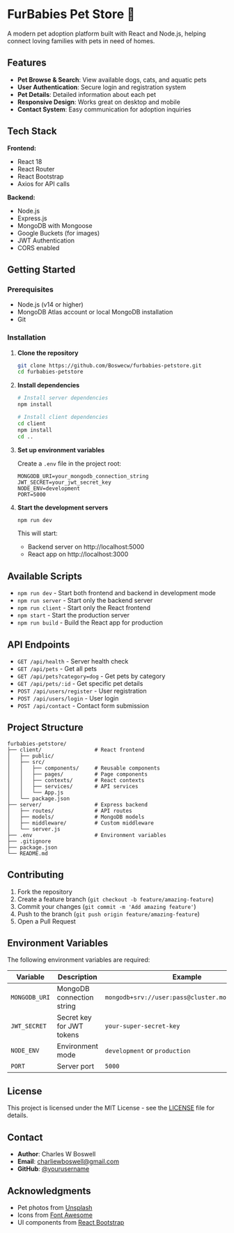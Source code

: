 # FurBabies Pet Store 🐾

A modern pet adoption platform built with React and Node.js, helping connect loving families with pets in need of homes.

## Features

- **Pet Browse & Search**: View available dogs, cats, and aquatic pets
- **User Authentication**: Secure login and registration system
- **Pet Details**: Detailed information about each pet
- **Responsive Design**: Works great on desktop and mobile
- **Contact System**: Easy communication for adoption inquiries

## Tech Stack

**Frontend:**

- React 18
- React Router
- React Bootstrap
- Axios for API calls

**Backend:**

- Node.js
- Express.js
- MongoDB with Mongoose
- Google Buckets (for images)
- JWT Authentication
- CORS enabled

## Getting Started

### Prerequisites

- Node.js (v14 or higher)
- MongoDB Atlas account or local MongoDB installation
- Git

### Installation

1. **Clone the repository**

   ```bash
   git clone https://github.com/Boswecw/furbabies-petstore.git
   cd furbabies-petstore
   ```

2. **Install dependencies**

   ```bash
   # Install server dependencies
   npm install

   # Install client dependencies
   cd client
   npm install
   cd ..
   ```

3. **Set up environment variables**

   Create a `.env` file in the project root:

   ```
   MONGODB_URI=your_mongodb_connection_string
   JWT_SECRET=your_jwt_secret_key
   NODE_ENV=development
   PORT=5000
   ```

4. **Start the development servers**

   ```bash
   npm run dev
   ```

   This will start:
   - Backend server on http://localhost:5000
   - React app on http://localhost:3000

## Available Scripts

- `npm run dev` - Start both frontend and backend in development mode
- `npm run server` - Start only the backend server
- `npm run client` - Start only the React frontend
- `npm start` - Start the production server
- `npm run build` - Build the React app for production

## API Endpoints

- `GET /api/health` - Server health check
- `GET /api/pets` - Get all pets
- `GET /api/pets?category=dog` - Get pets by category
- `GET /api/pets/:id` - Get specific pet details
- `POST /api/users/register` - User registration
- `POST /api/users/login` - User login
- `POST /api/contact` - Contact form submission

## Project Structure

```
furbabies-petstore/
├── client/                 # React frontend
│   ├── public/
│   ├── src/
│   │   ├── components/     # Reusable components
│   │   ├── pages/          # Page components
│   │   ├── contexts/       # React contexts
│   │   ├── services/       # API services
│   │   └── App.js
│   └── package.json
├── server/                 # Express backend
│   ├── routes/             # API routes
│   ├── models/             # MongoDB models
│   ├── middleware/         # Custom middleware
│   └── server.js
├── .env                    # Environment variables
├── .gitignore
├── package.json
└── README.md
```

## Contributing

1. Fork the repository
2. Create a feature branch (`git checkout -b feature/amazing-feature`)
3. Commit your changes (`git commit -m 'Add amazing feature'`)
4. Push to the branch (`git push origin feature/amazing-feature`)
5. Open a Pull Request

## Environment Variables

The following environment variables are required:

| Variable      | Description               | Example                                          |
| ------------- | ------------------------- | ------------------------------------------------ |
| `MONGODB_URI` | MongoDB connection string | `mongodb+srv://user:pass@cluster.mongodb.net/db` |
| `JWT_SECRET`  | Secret key for JWT tokens | `your-super-secret-key`                          |
| `NODE_ENV`    | Environment mode          | `development` or `production`                    |
| `PORT`        | Server port               | `5000`                                           |

## License

This project is licensed under the MIT License - see the [LICENSE](LICENSE) file for details.

## Contact

- **Author**: Charles W Boswell
- **Email**: charliewboswell@gmail.com
- **GitHub**: [@yourusername](https://github.com/Boswecw)

## Acknowledgments

- Pet photos from [Unsplash](https://unsplash.com)
- Icons from [Font Awesome](https://fontawesome.com)
- UI components from [React Bootstrap](https://react-bootstrap.github.io)
